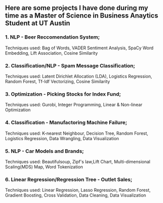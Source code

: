 ## Here are some projects I have done during my time as a Master of Science in Business Anaytics Student at UT Austin


### 1. NLP - Beer Reccomendation System;
Techniques used: Bag of Words, VADER Sentiment Analysis, SpaCy Word Embedding, Lift Association, Cosine Similarity

### 2. Classification/NLP - Spam Message Classification;
Techniques used: Latent Dirichlet Allocation (LDA), Logistics Regression, Random Forest, Tf-Idf Vectorizing, Cosine Similarity

### 3. Optimization - Picking Stocks for Index Fund;
Techniques used: Gurobi, Integer Programming, Linear & Non-linear Optimization

### 4. Classification - Manufactoring Machine Failure;
Techniques used: K-nearest Neighbour, Decision Tree, Random Forest, Logistics Regression, Data Wrangling, Data Visualization

### 5. NLP - Car Models and Brands; 
Techniques used: Beautifulsoup, Zipf's law,Lift Chart, Multi-dimensional Scaling(MDS) Map, Word Tokenization

### 6. Linear Regression/Regression Tree - Outlet Sales;
Techniques used: Linear Regression, Lasso Regression, Random Forest, Gradient Boosting, Cross Validation, Data Cleaning, Data Visualization


